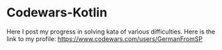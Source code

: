 # Codewars-Kotlin
Here I post my progress in solving kata of various difficulties.
Here is the link to my profile: https://www.codewars.com/users/GermanFromSP
